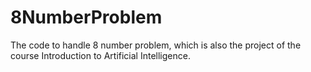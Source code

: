 # 8NumberProblem
The code to handle 8 number problem, which is also the project of the course Introduction to Artificial Intelligence.
